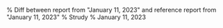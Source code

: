 % Diff between report from "January 11, 2023" and reference report from "January 11, 2023"
% Strudy
% January 11, 2023


